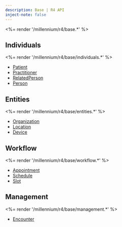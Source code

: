 ```yaml
---
description: Base | R4 API
inject-note: false
---
```


<%= render '/millennium/r4/base.*' %>

## Individuals
<%= render '/millennium/r4/base/individuals.*' %>

* [Patient](/millennium/r4/base/individuals/patient)
* [Practitioner](/millennium/r4/base/individuals/practitioner)
* [RelatedPerson](/millennium/r4/base/individuals/related-person)
* [Person](/millennium/r4/base/individuals/person)

## Entities
<%= render '/millennium/r4/base/entities.*' %>

* [Organization](/millennium/r4/base/entities/organization)
* [Location](/millennium/r4/base/entities/location)
* [Device](/millennium/r4/base/entities/device)

## Workflow
<%= render '/millennium/r4/base/workflow.*' %>

* [Appointment](/millennium/r4/base/workflow/appointment)
* [Schedule](/millennium/r4/base/workflow/schedule)
* [Slot](/millennium/r4/base/workflow/slot)

## Management
<%= render '/millennium/r4/base/management.*' %>

* [Encounter](/millennium/r4/base/management/encounter)
